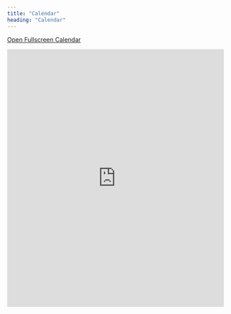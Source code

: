 ```yaml
---
title: "Calendar"
heading: "Calendar"
---
```

<p><a href="https://outlook.office365.com/owa/calendar/da33f42fb4844b48958ffefc2840f9a5@ptdiocese.org/49665b4a4d13413cb74e50cc36fa2ed53791560988703436289/calendar.html">Open Fullscreen Calendar</a></p>
<iframe src="https://outlook.office365.com/owa/calendar/da33f42fb4844b48958ffefc2840f9a5@ptdiocese.org/49665b4a4d13413cb74e50cc36fa2ed53791560988703436289/calendar.html" style="border:0px #ffffff none; min-width: 100%; width: 480px; *width: 100%" name="myiFrame" scrolling="yes" frameborder="1" marginheight="0px" marginwidth="0px" height="600px" width="480px" allowfullscreen></iframe>
